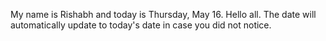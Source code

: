 My name is Rishabh and today is Thursday, May 16. Hello all. The date will automatically update to today's date in case you did not notice.
